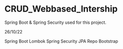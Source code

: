 # CRUD_Webbased_Intership
Spring Boot & Spring Security used for this project.

26/10/22


Spring Boot
Lombok
Spring Security
JPA Repo
Bootstrap
